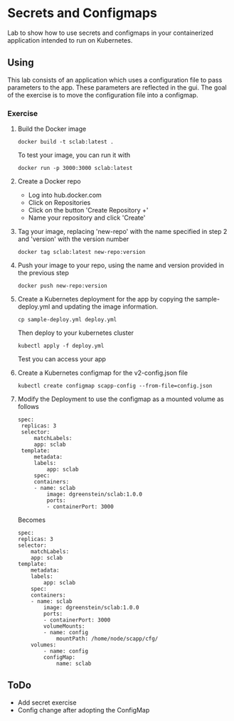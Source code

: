 # Secrets and Configmaps

Lab to show how to use secrets and configmaps in your containerized application intended to run on Kubernetes.

## Using

This lab consists of an application which uses a configuration file to pass parameters to the app.  These parameters are reflected in the gui.  The goal of the exercise is to move the configuration file into a configmap.

### Exercise

1. Build the Docker image

    ```docker build -t sclab:latest .```

   To test your image, you can run it with

    ```docker run -p 3000:3000 sclab:latest```

2. Create a Docker repo

   * Log into hub.docker.com
   * Click on Repositories
   * Click on the button 'Create Repository +'
   * Name your repository and click 'Create'

3. Tag your image, replacing 'new-repo' with the name specified in step 2 and 'version' with the version number

    ```docker tag sclab:latest new-repo:version```

4. Push your image to your repo, using the name and version provided in the previous step

    ```docker push new-repo:version```

5. Create a Kubernetes deployment for the app by copying the sample-deploy.yml and updating the image information.

    ```cp sample-deploy.yml deploy.yml```

   Then deploy to your kubernetes cluster

    ```kubectl apply -f deploy.yml```

   Test you can access your app

6. Create a Kubernetes configmap for the v2-config.json file

   ```kubectl create configmap scapp-config --from-file=config.json```

7. Modify the Deployment to use the configmap as a mounted volume as follows

   ```
   spec:
    replicas: 3
    selector:
        matchLabels:
        app: sclab
    template:
        metadata:
        labels:
            app: sclab
        spec:
        containers:
        - name: sclab
            image: dgreenstein/sclab:1.0.0
            ports:
            - containerPort: 3000
    ```

    Becomes

    ```
    spec:
    replicas: 3
    selector:
        matchLabels:
        app: sclab
    template:
        metadata:
        labels:
            app: sclab
        spec:
        containers:
        - name: sclab
            image: dgreenstein/sclab:1.0.0
            ports:
            - containerPort: 3000
            volumeMounts:
            - name: config
                mountPath: /home/node/scapp/cfg/
        volumes:
            - name: config
            configMap:
                name: sclab
    ```

## ToDo

* Add secret exercise
* Config change after adopting the ConfigMap
